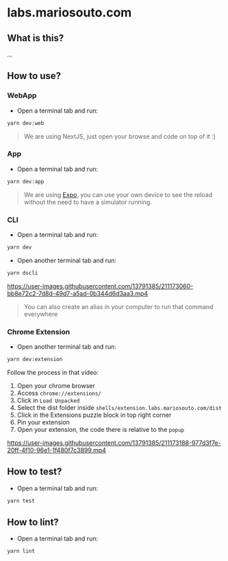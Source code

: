 # labs.mariosouto.com

## What is this?

...

## How to use?

### WebApp

- Open a terminal tab and run:

```sh
yarn dev:web
```

> We are using NextJS, just open your browse and code on top of it :)

### App
- Open a terminal tab and run:
```sh
yarn dev:app
```

> We are using [Expo](https://expo.dev/home), you can use your own device to see the reload without the need to have a simulator running.

### CLI

- Open a terminal tab and run:

```sh
yarn dev
```

- Open another terminal tab and run:

```sh
yarn dscli
```

https://user-images.githubusercontent.com/13791385/211173060-bb8e72c2-7d8d-49d7-a5ad-0b344d6d3aa3.mp4

> You can also create an alias in your computer to run that command everywhere

### Chrome Extension


- Open another terminal tab and run:

```sh
yarn dev:extension
```

Follow the process in that vídeo:

1. Open your chrome browser
1. Access `chrome://extensions/`
1. Click in `Load Unpacked`
1. Select the dist folder inside `shells/extension.labs.mariosouto.com/dist`
1. Click in the Extensions puzzle block in top right corner
1. Pin your extension
1. Open your extension, the code there is relative to the `popup`


https://user-images.githubusercontent.com/13791385/211173188-977d3f7e-20ff-4f10-96e1-1f480f7c3899.mp4




## How to test?

- Open a terminal tab and run:

```sh
yarn test
```

## How to lint?

- Open a terminal tab and run:

```sh
yarn lint
```
